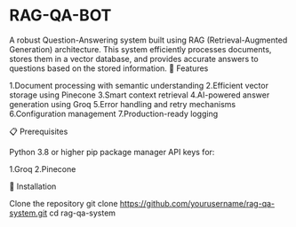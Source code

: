 # RAG-QA-BOT
A robust Question-Answering system built using RAG (Retrieval-Augmented Generation) architecture. This system efficiently processes documents, stores them in a vector database, and provides accurate answers to questions based on the stored information.
🚀 Features

1.Document processing with semantic understanding
2.Efficient vector storage using Pinecone
3.Smart context retrieval
4.AI-powered answer generation using Groq
5.Error handling and retry mechanisms
6.Configuration management
7.Production-ready logging

📋 Prerequisites

Python 3.8 or higher
pip package manager
API keys for:

1.Groq
2.Pinecone

🔧 Installation

Clone the repository
git clone https://github.com/yourusername/rag-qa-system.git
cd rag-qa-system

